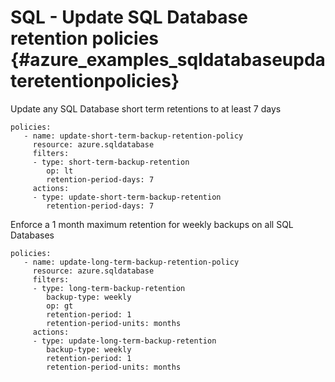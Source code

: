 SQL - Update SQL Database retention policies {#azure_examples_sqldatabaseupdateretentionpolicies}
============================================

Update any SQL Database short term retentions to at least 7 days

``` {.yaml}
policies:
   - name: update-short-term-backup-retention-policy
     resource: azure.sqldatabase
     filters:
     - type: short-term-backup-retention
        op: lt
        retention-period-days: 7
     actions:
     - type: update-short-term-backup-retention
        retention-period-days: 7
```

Enforce a 1 month maximum retention for weekly backups on all SQL
Databases

``` {.yaml}
policies:
   - name: update-long-term-backup-retention-policy
     resource: azure.sqldatabase
     filters:
     - type: long-term-backup-retention
        backup-type: weekly
        op: gt
        retention-period: 1
        retention-period-units: months
     actions:
     - type: update-long-term-backup-retention
        backup-type: weekly
        retention-period: 1
        retention-period-units: months
```
